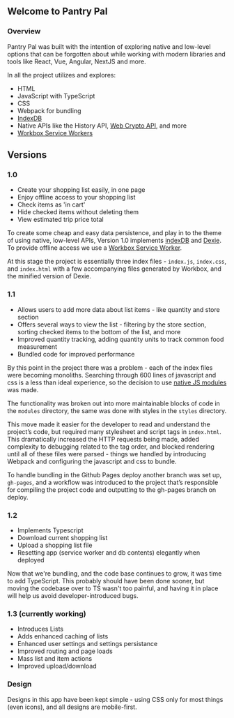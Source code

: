 ## Welcome to Pantry Pal

### Overview

Pantry Pal was built with the intention of exploring native and low-level options that can be forgotten about while working with modern libraries and tools like React, Vue, Angular, NextJS and more.

In all the project utilizes and explores:

- HTML
- JavaScript with TypeScript
- CSS
- Webpack for bundling
- [IndexDB]()
- Native APIs like the History API, [Web Crypto API](https://developer.mozilla.org/en-US/docs/Web/API/Web_Crypto_API), and more
- [Workbox Service Workers](https://developer.chrome.com/docs/workbox)

## Versions

### 1.0

- Create your shopping list easily, in one page
- Enjoy offline access to your shopping list
- Check items as 'in cart'
- Hide checked items without deleting them
- View estimated trip price total

To create some cheap and easy data persistence, and play in to the theme of using native, low-level APIs, Version 1.0 implements [indexDB](https://developer.mozilla.org/en-US/docs/Web/API/IndexedDB_API) and [Dexie](https://dexie.org/docs/). To provide offline access we use a [Workbox Service Worker](https://developer.chrome.com/docs/workbox).

At this stage the project is essentially three index files - `index.js`, `index.css`, and `index.html` with a few accompanying files generated by Workbox, and the minified version of Dexie.

### 1.1

- Allows users to add more data about list items - like quantity and store section
- Offers several ways to view the list - filtering by the store section, sorting checked items to the bottom of the list, and more
- Improved quantity tracking, adding quantity units to track common food measurement
- Bundled code for improved performance

By this point in the project there was a problem - each of the index files were becoming monoliths. Searching through 600 lines of javascript and css is a less than ideal experience, so the decision to use [native JS modules](https://developer.mozilla.org/en-US/docs/Web/JavaScript/Guide/Modules) was made.

The functionality was broken out into more maintainable blocks of code in the `modules` directory, the same was done with styles in the `styles` directory.

This move made it easier for the developer to read and understand the project’s code, but required many stylesheet and script tags in `index.html`. This dramatically increased the HTTP requests being made, added complexity to debugging related to the tag order, and blocked rendering until all of these files were parsed - things we handled by introducing Webpack and configuring the javascript and css to bundle.

To handle bundling in the Github Pages deploy another branch was set up, `gh-pages`, and a workflow was introduced to the project that’s responsible for compiling the project code and outputting to the gh-pages branch on deploy.

### 1.2

- Implements Typescript
- Download current shopping list
- Upload a shopping list file
- Resetting app (service worker and db contents) elegantly when deployed

Now that we're bundling, and the code base continues to grow, it was time to add TypeScript. This probably should have been done sooner, but moving the codebase over to TS wasn't too painful, and having it in place will help us avoid developer-introduced bugs.

### 1.3 (currently working)

- Introduces Lists
- Adds enhanced caching of lists
- Enhanced user settings and settings persistance
- Improved routing and page loads
- Mass list and item actions
- Improved upload/download

### Design

Designs in this app have been kept simple - using CSS only for most things (even icons), and all designs are mobile-first.
